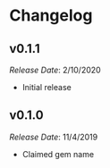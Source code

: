 # Changelog

## v0.1.1

*Release Date*: 2/10/2020

- Initial release

## v0.1.0

*Release Date*: 11/4/2019

- Claimed gem name
